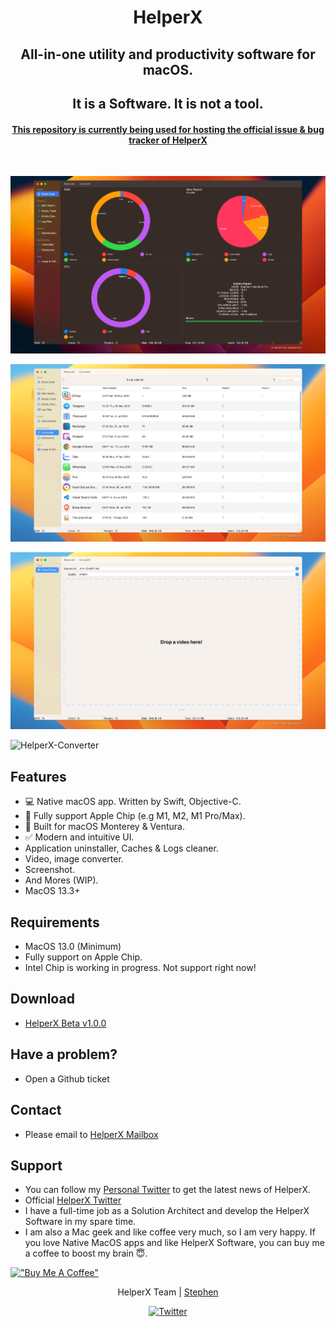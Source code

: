 <h1 align="middle">HelperX</p>
<p align="center">
  <h2 align="center">All-in-one utility and productivity software for macOS.</h2>
</p>

<p align="center">
  <h2 align="center">It is a Software. It is not a tool.</h2>
</p>

<h4 align="middle">
    <u>
        This repository is currently being used for hosting the official issue 
        & bug tracker of HelperX
    </u>
</h4>

<br>

![HelperX](https://github.com/HelperXApp/HelperX/blob/main/Resources/HelperX.png "HelperX")

![HelperX-Uninstaller](https://github.com/HelperXApp/HelperX/blob/main/Resources/Uninstaller.png "HelperX-Uninstaller")

![HelperX-Converter](https://github.com/HelperXApp/HelperX/blob/main/Resources/Converter.png "HelperX-Converter")

![HelperX-Converter](https://github.com/HelperXApp/HelperX/blob/main/Resources/capturex-screenshot-demo.gif "HelperX-CaptureX")

## Features
* 💻 Native macOS app. Written by Swift, Objective-C.
* 🍎 Fully support Apple Chip (e.g M1, M2, M1 Pro/Max). 
* 💫 Built for macOS Monterey & Ventura.
* ✅ Modern and intuitive UI.
* Application uninstaller, Caches & Logs cleaner.
* Video, image converter.
* Screenshot.
* And Mores (WIP).
* MacOS 13.3+

## Requirements
* MacOS 13.0 (Minimum)
* Fully support on Apple Chip.
* Intel Chip is working in progress. Not support right now!

## Download
* <a href="https://github.com/HelperXApp/HelperX/releases/download/v1.0.0-beta0830202301/HelperX.dmg">HelperX Beta v1.0.0</a>

## Have a problem?

- Open a Github ticket

## Contact
* Please email to <a href="mailto:helperxapp@gmail.com">HelperX Mailbox</a>

## Support
* You can follow my [Personal Twitter](https://twitter.com/_StephenX_) to get the latest news of HelperX.
* Official [HelperX Twitter](https://twitter.com/HelperXApp)
* I have a full-time job as a Solution Architect and develop the HelperX Software in my spare time.
* I am also a Mac geek and like coffee very much, so I am very happy. If you love Native MacOS apps and like HelperX Software, you can buy me a coffee to boost my brain 😇.


[!["Buy Me A Coffee"](https://www.buymeacoffee.com/assets/img/custom_images/orange_img.png)](https://www.buymeacoffee.com/StephenN)

<p align="center">
    HelperX Team | 
    <a href="">Stephen</a>
</p>

<p align="center">
    <a href="https://twitter.com/HelperXApp">
        <img src="https://img.shields.io/badge/-Twitter-00aced?style=for-the-badge" alt="Twitter">
    </a>
</p>
